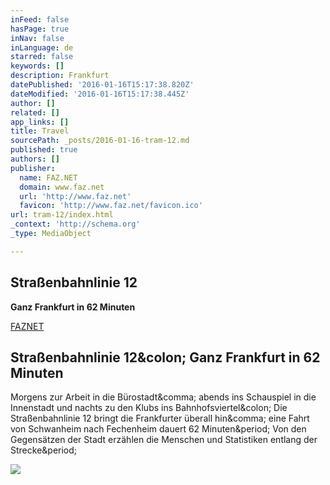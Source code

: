 ```yaml
---
inFeed: false
hasPage: true
inNav: false
inLanguage: de
starred: false
keywords: []
description: Frankfurt
datePublished: '2016-01-16T15:17:38.820Z'
dateModified: '2016-01-16T15:17:38.445Z'
author: []
related: []
app_links: []
title: Travel
sourcePath: _posts/2016-01-16-tram-12.md
published: true
authors: []
publisher:
  name: FAZ.NET
  domain: www.faz.net
  url: 'http://www.faz.net'
  favicon: 'http://www.faz.net/favicon.ico'
url: tram-12/index.html
_context: 'http://schema.org'
_type: MediaObject

---
```

## Straßenbahnlinie 12

**Ganz Frankfurt in 62 Minuten**

[FAZNET][0]

<article style=""><h1>Straßenbahnlinie 12&amp;colon; Ganz Frankfurt in 62 Minuten</h1><p>Morgens zur Arbeit in die Bürostadt&amp;comma; abends ins Schauspiel in die Innenstadt und nachts zu den Klubs ins Bahnhofsviertel&amp;colon; Die Straßenbahnlinie 12 bringt die Frankfurter überall hin&amp;comma; eine Fahrt von Schwanheim nach Fechenheim dauert 62 Minuten&amp;period; Von den Gegensätzen der Stadt erzählen die Menschen und Statistiken entlang der Strecke&amp;period;</p><img src="http://media1.faz.net/ppmedia/aktuell/1337703516/1.3911037/article_multimedia_overview/eine-bahn-der-linie-12-am.jpg" /></article>



[0]: http://www.faz.net/-gpc-89acs